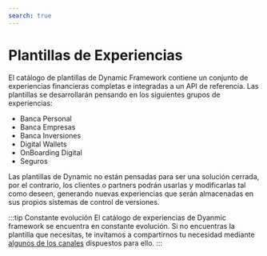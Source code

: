 ```yaml
---
search: true
---
```


# Plantillas de Experiencias

El catálogo de plantillas de Dynamic Framework contiene un conjunto de experiencias financieras completas e integradas a un API de referencia. Las plantillas se desarrollarán pensando en los siguientes grupos de experiencias:

- Banca Personal
- Banca Empresas
- Banca Inversiones
- Digital Wallets
- OnBoarding Digital
- Seguros

Las plantillas de Dynamic no están pensadas para ser una solución cerrada, por el contrario, los clientes o partners podrán usarlas y modificarlas tal como deseen, generando nuevas experiencias que serán almacenadas en sus propios sistemas de control de versiones.

:::tip Constante evolución
El catálogo de experiencias de Dyanmic framework se encuentra en constante evolución. Si no encuentras la plantilla que necesitas, te invitamos a compartirnos tu necesidad mediante [algunos de los canales](/es/dynamic) dispuestos para ello.
:::
